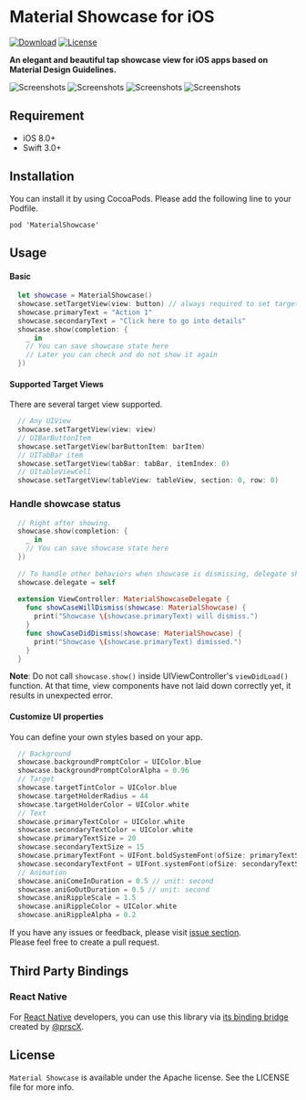 # Material Showcase for iOS

[![Download](https://img.shields.io/badge/pod-v0.3.1-blue.svg)](https://cocoapods.org/pods/MaterialShowcase)
[![License](https://img.shields.io/badge/license-Apache%202-4EB1BA.svg?style=flat-square)](https://www.apache.org/licenses/LICENSE-2.0.html)  

**An elegant and beautiful tap showcase view for iOS apps based on Material Design Guidelines.**  

![Screenshots](https://github.com/aromajoin/material-showcase-ios/blob/master/art/material-showcase.gif)
![Screenshots](https://github.com/aromajoin/material-showcase-ios/blob/master/art/demo2.png)
![Screenshots](https://github.com/aromajoin/material-showcase-ios/blob/master/art/demo3.png)
![Screenshots](https://github.com/aromajoin/material-showcase-ios/blob/master/art/demo4.png)

## Requirement
* iOS 8.0+
* Swift 3.0+

## Installation
You can install it by using CocoaPods. Please add the following line to your Podfile.   
```
pod 'MaterialShowcase'
```

## Usage

#### Basic
```swift
  let showcase = MaterialShowcase()
  showcase.setTargetView(view: button) // always required to set targetView
  showcase.primaryText = "Action 1"
  showcase.secondaryText = "Click here to go into details"
  showcase.show(completion: {
    _ in
    // You can save showcase state here
    // Later you can check and do not show it again
  })
```

#### Supported Target Views
There are several target view supported.  

```swift
  // Any UIView
  showcase.setTargetView(view: view)
  // UIBarButtonItem
  showcase.setTargetView(barButtonItem: barItem)
  // UITabBar item
  showcase.setTargetView(tabBar: tabBar, itemIndex: 0)
  // UItableViewCell
  showcase.setTargetView(tableView: tableView, section: 0, row: 0)
```
### Handle showcase status
```swift
  // Right after showing.
  showcase.show(completion: {
    _ in
    // You can save showcase state here
  })
  
  // To handle other behaviors when showcase is dismissing, delegate should be declared.
  showcase.delegate = self
  
  extension ViewController: MaterialShowcaseDelegate {
    func showCaseWillDismiss(showcase: MaterialShowcase) {
      print("Showcase \(showcase.primaryText) will dismiss.")
    }
    func showCaseDidDismiss(showcase: MaterialShowcase) {
      print("Showcase \(showcase.primaryText) dimissed.")
    }
  }
```
**Note**: Do not call `showcase.show()` inside UIViewController's  `viewDidLoad()` function. At that time, view components have not laid down correctly yet, it results in unexpected error.

#### Customize UI properties
You can define your own styles based on your app.
```swift
  // Background
  showcase.backgroundPromptColor = UIColor.blue
  showcase.backgroundPromptColorAlpha = 0.96
  // Target
  showcase.targetTintColor = UIColor.blue
  showcase.targetHolderRadius = 44
  showcase.targetHolderColor = UIColor.white
  // Text
  showcase.primaryTextColor = UIColor.white
  showcase.secondaryTextColor = UIColor.white
  showcase.primaryTextSize = 20
  showcase.secondaryTextSize = 15
  showcase.primaryTextFont = UIFont.boldSystemFont(ofSize: primaryTextSize)
  showcase.secondaryTextFont = UIFont.systemFont(ofSize: secondaryTextSize)
  // Animation
  showcase.aniComeInDuration = 0.5 // unit: second
  showcase.aniGoOutDuration = 0.5 // unit: second
  showcase.aniRippleScale = 1.5 
  showcase.aniRippleColor = UIColor.white
  showcase.aniRippleAlpha = 0.2
```
  
If you have any issues or feedback, please visit [issue section](https://github.com/aromajoin/material-showcase-ios/issues).  
Please feel free to create a pull request. 

## Third Party Bindings

### React Native
For [React Native](https://github.com/facebook/react-native) developers, you can use this library via [its binding bridge](https://github.com/prscX/react-native-material-showcase-ios) created by [@prscX](https://github.com/prscX).


## License  

`Material Showcase` is available under the Apache license. See the LICENSE file for more info.
